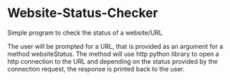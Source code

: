# Website-Status-Checker

Simple program to check the status of a website/URL

The user will be prompted for a URL, that is provided as an argument for a method websiteStatus. The method will use http python library to open a http connection to the URL and depending on the status provided by the connection request, the response is printed back to the user.
